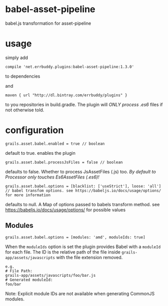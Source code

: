 # babel-asset-pipeline
babel.js transformation for asset-pipeline

# usage
simply add
```
compile 'net.errbuddy.plugins:babel-asset-pipeline:1.3.0'
```
to dependencies 

and 

```
maven { url "http://dl.bintray.com/errbuddy/plugins" }
```

to you repositories in build.gradle.
The plugin will *ONLY process .es6* files if not otherwise told.

# configuration
```
grails.asset.babel.enabled = true // boolean 
```
default to true. enables the plugin

```
grails.asset.babel.processJsFiles = false // boolean
```
defaults to false. Whether to process JsAssetFiles (.js) too. *By default to Processor only touches Es6AssetFiles (.es6)!*

```
grails.asset.babel.options = [blacklist: ['useStrict'], loose: 'all'] // babel transfom options. see https://babeljs.io/docs/usage/options/ for more information
```
defaults to null. A Map of options passed to babels transform method. see https://babeljs.io/docs/usage/options/ for possible values

## Modules
```
grails.asset.babel.options = [modules: 'amd', moduleIds: true]
```
When the `moduleIds` option is set the plugin provides Babel with a `moduleId` for each file. The ID is the relative path of the file inside `grails-app/assets/javascripts` with the file extension removed. 

```
e.g.
# File Path:
grails-app/assets/javascripts/foo/bar.js
# Generated moduleId:
foo/bar
```

Note: Explicit module IDs are not available when generating CommonJS modules.